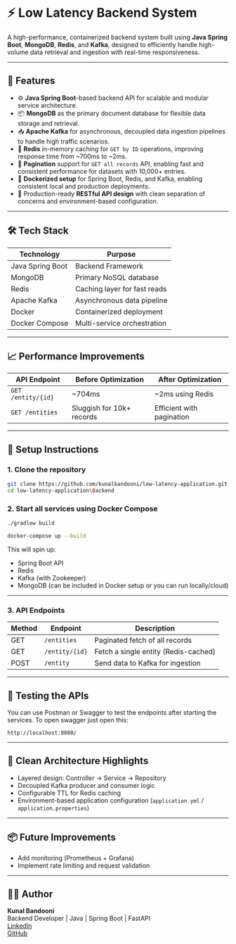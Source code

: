 
# ⚡ Low Latency Backend System

A high-performance, containerized backend system built using **Java Spring Boot**, **MongoDB**, **Redis**, and **Kafka**, designed to efficiently handle high-volume data retrieval and ingestion with real-time responsiveness.

---

## 🚀 Features

- ⚙️ **Java Spring Boot**-based backend API for scalable and modular service architecture.
- 📦 **MongoDB** as the primary document database for flexible data storage and retrieval.
- 📥 **Apache Kafka** for asynchronous, decoupled data ingestion pipelines to handle high traffic scenarios.
- 🚀 **Redis** in-memory caching for `GET by ID` operations, improving response time from ~700ms to ~2ms.
- 📃 **Pagination** support for `GET all records` API, enabling fast and consistent performance for datasets with 10,000+ entries.
- 🐳 **Dockerized setup** for Spring Boot, Redis, and Kafka, enabling consistent local and production deployments.
- 🧪 Production-ready **RESTful API design** with clean separation of concerns and environment-based configuration.

---

## 🛠️ Tech Stack

| Technology       | Purpose                            |
|------------------|------------------------------------|
| Java Spring Boot | Backend Framework                  |
| MongoDB          | Primary NoSQL database             |
| Redis            | Caching layer for fast reads       |
| Apache Kafka     | Asynchronous data pipeline         |
| Docker           | Containerized deployment           |
| Docker Compose   | Multi-service orchestration        |

---

## 📈 Performance Improvements

| API Endpoint       | Before Optimization       | After Optimization        |
|--------------------|---------------------------|---------------------------|
| `GET /entity/{id}` | ~704ms                    | ~2ms using Redis          |
| `GET /entities`    | Sluggish for 10k+ records | Efficient with pagination |

---

## 🧰 Setup Instructions

### 1. Clone the repository
```bash
git clone https://github.com/kunalbandooni/low-latency-application.git
cd low-latency-application\Backend
```

### 2. Start all services using Docker Compose
```bash
./gradlew build

docker-compose up --build
```

This will spin up:
- Spring Boot API
- Redis
- Kafka (with Zookeeper)
- MongoDB (can be included in Docker setup or you can run locally/cloud)

---

### 3. API Endpoints

| Method | Endpoint              | Description                          |
|--------|------------------------|--------------------------------------|
| GET    | `/entities`           | Paginated fetch of all records       |
| GET    | `/entity/{id}`        | Fetch a single entity (Redis-cached) |
| POST   | `/entity`             | Send data to Kafka for ingestion     |

---

## 🧪 Testing the APIs

You can use Postman or Swagger to test the endpoints after starting the services.
To open swagger just open this:

```
http://localhost:8080/
```

---

## 🧼 Clean Architecture Highlights

- Layered design: Controller → Service → Repository
- Decoupled Kafka producer and consumer logic
- Configurable TTL for Redis caching
- Environment-based application configuration (`application.yml` / `application.properties`)

---

## 📦 Future Improvements

- Add monitoring (Prometheus + Grafana)
- Implement rate limiting and request validation

---

## 🧑‍💻 Author

**Kunal Bandooni**  
Backend Developer | Java | Spring Boot | FastAPI  
[LinkedIn](https://www.linkedin.com/in/kunal-bandooni5722f/)  
[GitHub](https://github.com/kunalbandooni)
